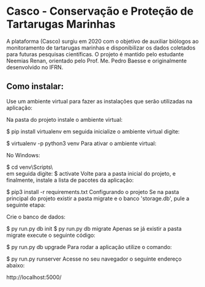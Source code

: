 # Casco - Conservação e Proteção de Tartarugas Marinhas

A plataforma (Casco) surgiu em 2020 com o objetivo de auxiliar biólogos ao monitoramento de tartarugas marinhas e disponibilizar os dados coletados para futuras pesquisas científicas. O projeto é mantido pelo estudante Neemias Renan, orientado pelo Prof. Me. Pedro Baesse e originalmente desenvolvido no IFRN.

## Como instalar:
Use um ambiente virtual para fazer as instalações que serão utilizadas na aplicação:

Na pasta do projeto instale o ambiente virtual:

$ pip install virtualenv
em seguida inicialize o ambiente virtual digite:

$ virtualenv -p python3 venv
Para ativar o ambiente virtual:

No Windows:

$ cd venv\Scripts\  
  em seguida digite: 
$ activate
Volte para a pasta inicial do projeto, e finalmente, instale a lista de pacotes da aplicação:

$ pip3 install -r requirements.txt
Configurando o projeto
Se na pasta principal do projeto existir a pasta migrate e o banco 'storage.db', pule a seguinte etapa:

Crie o banco de dados:

$ py run.py db init
$ py run.py db migrate
Apenas se já existir a pasta migrate execute o seguinte código:

$ py run.py db upgrade
Para rodar a aplicação utilize o comando:

$ py run.py runserver
Acesse no seu navegador o seguinte endereço abaixo:

http://localhost:5000/
